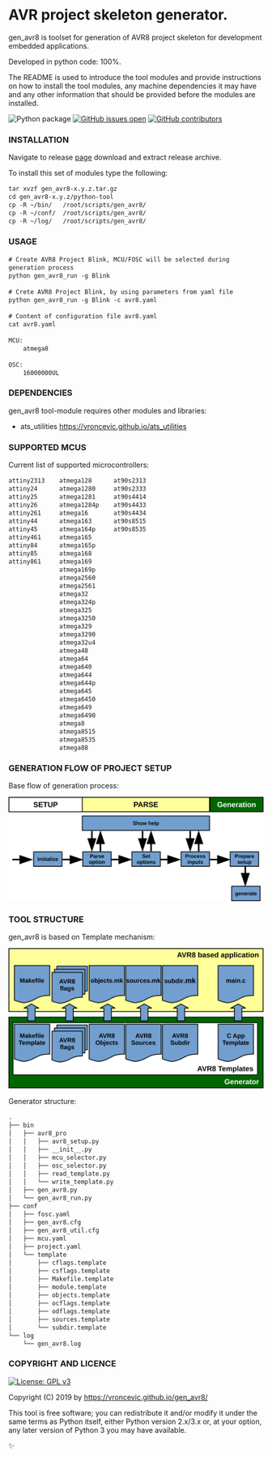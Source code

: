 # AVR project skeleton generator.

gen_avr8 is toolset for generation of AVR8 project skeleton for
development embedded applications.

Developed in python code: 100%.

The README is used to introduce the tool modules and provide instructions on
how to install the tool modules, any machine dependencies it may have and any
other information that should be provided before the modules are installed.

![Python package](https://github.com/vroncevic/gen_avr8/workflows/Python%20package/badge.svg)
 [![GitHub issues open](https://img.shields.io/github/issues/vroncevic/gen_avr8.svg)](https://github.com/vroncevic/gen_avr8/issues)
 [![GitHub contributors](https://img.shields.io/github/contributors/vroncevic/gen_avr8.svg)](https://github.com/vroncevic/gen_avr8/graphs/contributors)

### INSTALLATION
Navigate to release [page](https://github.com/vroncevic/gen_avr8/releases) download and extract release archive.

To install this set of modules type the following:

```
tar xvzf gen_avr8-x.y.z.tar.gz
cd gen_avr8-x.y.z/python-tool
cp -R ~/bin/   /root/scripts/gen_avr8/
cp -R ~/conf/  /root/scripts/gen_avr8/
cp -R ~/log/   /root/scripts/gen_avr8/
```

### USAGE

```
# Create AVR8 Project Blink, MCU/FOSC will be selected during generation process
python gen_avr8_run -g Blink

# Crete AVR8 Project Blink, by using parameters from yaml file
python gen_avr8_run -g Blink -c avr8.yaml

# Content of configuration file avr8.yaml
cat avr8.yaml

MCU:
    atmega8

OSC:
    16000000UL
```

### DEPENDENCIES

gen_avr8 tool-module requires other modules and libraries:

* ats_utilities https://vroncevic.github.io/ats_utilities

### SUPPORTED MCUS

Current list of supported microcontrollers:

```
attiny2313    atmega128      at90s2313
attiny24      atmega1280     at90s2333
attiny25      atmega1281     at90s4414
attiny26      atmega1284p    at90s4433
attiny261     atmega16       at90s4434
attiny44      atmega163      at90s8515
attiny45      atmega164p     at90s8535
attiny461     atmega165
attiny84      atmega165p
attiny85      atmega168
attiny861     atmega169
              atmega169p
              atmega2560
              atmega2561
              atmega32
              atmega324p
              atmega325
              atmega3250
              atmega329
              atmega3290
              atmega32u4
              atmega48
              atmega64
              atmega640
              atmega644
              atmega644p
              atmega645
              atmega6450
              atmega649
              atmega6490
              atmega8
              atmega8515
              atmega8535
              atmega88
```

### GENERATION FLOW OF PROJECT SETUP

Base flow of generation process:

![alt tag](https://raw.githubusercontent.com/vroncevic/gen_avr8/dev/docs/gen_avr8_flow.png)

### TOOL STRUCTURE

gen_avr8 is based on Template mechanism:

![alt tag](https://raw.githubusercontent.com/vroncevic/gen_avr8/dev/docs/gen_avr8.png)

Generator structure:

```
.
├── bin
│   ├── avr8_pro
│   │   ├── avr8_setup.py
│   │   ├── __init__.py
│   │   ├── mcu_selector.py
│   │   ├── osc_selector.py
│   │   ├── read_template.py
│   │   └── write_template.py
│   ├── gen_avr8.py
│   └── gen_avr8_run.py
├── conf
│   ├── fosc.yaml
│   ├── gen_avr8.cfg
│   ├── gen_avr8_util.cfg
│   ├── mcu.yaml
│   ├── project.yaml
│   └── template
│       ├── cflags.template
│       ├── csflags.template
│       ├── Makefile.template
│       ├── module.template
│       ├── objects.template
│       ├── ocflags.template
│       ├── odflags.template
│       ├── sources.template
│       └── subdir.template
└── log
    └── gen_avr8.log
```

### COPYRIGHT AND LICENCE

[![License: GPL v3](https://img.shields.io/badge/License-GPLv3-blue.svg)](https://www.gnu.org/licenses/gpl-3.0)

Copyright (C) 2019 by https://vroncevic.github.io/gen_avr8/

This tool is free software; you can redistribute it and/or modify
it under the same terms as Python itself, either Python version 2.x/3.x or,
at your option, any later version of Python 3 you may have available.

:sparkles:

